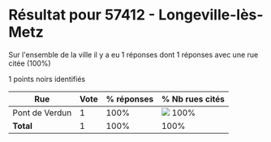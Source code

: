 # Résultat pour 57412 - Longeville-lès-Metz

Sur l'ensemble de la ville il y a eu 1 réponses dont 1 réponses avec une rue citée (100%)

1 points noirs identifiés

| Rue | Vote | % réponses | % Nb rues cités|
|-----|------|------------|----------------|
| Pont de Verdun | 1 | 100% | <img src="../../img/bar_100.gif" />&nbsp;100%|
| **Total** | 1 | 100% | 100%|
